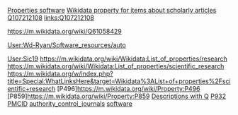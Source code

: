 

[Properties software](https://m.wikidata.org/wiki/Q21126229)
[Wikidata property for items about scholarly articles](https://m.wikidata.org/wiki/Q29548341)
[Q107212108](https://m.wikidata.org/wiki/Q107212108)
[links:Q107212108](https://m.wikidata.org/w/index.php?title=Special:WhatLinksHere&target=Q107212108)

https://m.wikidata.org/wiki/Q61058429

[User:Wd-Ryan/Software_resources/auto](https://m.wikidata.org/wiki/User:Wd-Ryan/Software_resources/auto)


[User:Sic19](https://m.wikidata.org/wiki/User:Sic19)
https://m.wikidata.org/wiki/Wikidata:List_of_properties/research
https://m.wikidata.org/wiki/Wikidata:List_of_properties/scientific_research
https://m.wikidata.org/w/index.php?title=Special:WhatLinksHere&target=Wikidata%3AList+of+properties%2Fscientific+research
[P496]https://m.wikidata.org/wiki/Property:P496
[P859]https://m.wikidata.org/wiki/Property:P859
[Descriptions with Q](https://m.wikidata.org/wiki/Wikidata:Database_reports/Descriptions_with_Q)
[P932](https://m.wikidata.org/wiki/Property:P932)
[PMCID](https://m.wikidata.org/wiki/Property:P932)
[authority_control_journals](https://m.wikidata.org/wiki/Q57589544)
[software](https://m.wikidata.org/wiki/Q57589544)